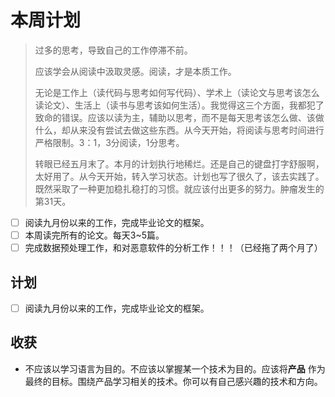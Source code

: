 # 本周计划

> 过多的思考，导致自己的工作停滞不前。
>
> 应该学会从阅读中汲取灵感。阅读，才是本质工作。
>
> 无论是工作上（读代码与思考如何写代码）、学术上（读论文与思考该怎么读论文）、生活上（读书与思考该如何生活）。我觉得这三个方面，我都犯了致命的错误。应该以读为主，辅助以思考，而不是每天思考该怎么做、该做什么，却从来没有尝试去做这些东西。从今天开始，将阅读与思考时间进行严格限制。3：1，3分阅读，1分思考。
>
> 转眼已经五月末了。本月的计划执行地稀烂。还是自己的键盘打字舒服啊，太好用了。从今天开始，转入学习状态。计划也写了很久了，该去实践了。既然采取了一种更加稳扎稳打的习惯。就应该付出更多的努力。肿瘤发生的第31天。

- [ ] 阅读九月份以来的工作，完成毕业论文的框架。
- [ ] 本周读完所有的论文。每天3~5篇。
- [ ] 完成数据预处理工作，和对恶意软件的分析工作！！！（已经拖了两个月了）

## 计划
- [ ] 阅读九月份以来的工作，完成毕业论文的框架。


## 收获

* 不应该以学习语言为目的。不应该以掌握某一个技术为目的。应该将**产品** 作为最终的目标。围绕产品学习相关的技术。你可以有自己感兴趣的技术和方向。
